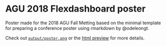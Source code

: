 # AGU 2018 Flexdashboard poster

Poster made for the 2018 AGU Fall Metting based on the minimal template for preparing a conference poster using rmarkdown by @odeleongt.

Check out
[`output/poster.png`](https://github.com/frzambra/AGU2018-poster-flexdashboard/blob/master/output/agu2018-poster_FZB.png)
or the [html preview](https://frzambra.github.io/AGU2018-poster-flexdashboard/)
for more details.



